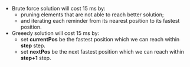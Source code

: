 * Brute force solution will cost 15 ms by:
	* pruning elements that are not able to reach better solution;
	* and iterating each reminder from its nearest position to its fastest position.
* Greeedy solution will cost 15 ms by:
	* set **currentPos** be the fastest position which we can reach within **step** step.
	* set **nextPos** be the next fastest position which we can reach within **step+1** step.

